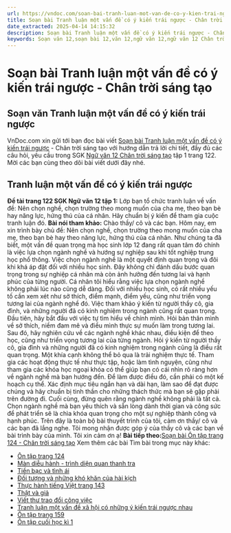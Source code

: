 ```yaml
---
url: https://vndoc.com/soan-bai-tranh-luan-mot-van-de-co-y-kien-trai-nguoc-chan-troi-sang-tao-321438
title: Soạn bài Tranh luận một vấn đề có ý kiến trái ngược - Chân trời sáng tạo - VnDoc.com
date_extracted: 2025-04-14 14:15:32
description: Soạn bài Tranh luận một vấn đề có ý kiến trái ngược - Chân trời sáng tạo được VnDoc.com sưu tầm và xin gửi tới bạn đọc cùng tham khảo.
keywords: Soạn văn 12,soạn bài 12,văn 12,ngữ văn 12,ngữ văn 12 Chân trời sáng tạo,soạn ngữ văn 12,giải ngữ văn 12,soạn văn 12 Chân trời sáng tạo,soạn văn 12 Chân trời sáng tạo ngắn nhất,soạn văn 12 tập 1 trang 122 Chân trời sáng tạo,Soạn bài Tranh luận một vấn đề có ý kiến trái ngược Chân trời sáng tạo,Soạn bài Tranh luận một vấn đề có ý kiến trái ngược,Soạn văn Tranh luận một vấn đề có ý kiến trái ngược,Tranh luận một vấn đề có ý kiến trái ngược,soạn văn 12 tập 1 trang 122
---
```


# Soạn bài Tranh luận một vấn đề có ý kiến trái ngược - Chân trời sáng tạo
## Soạn văn Tranh luận một vấn đề có ý kiến trái ngược
VnDoc.com xin gửi tới bạn đọc bài viết [Soạn bài Tranh luận một vấn đề có ý kiến trái ngược](<https://vndoc.com/soan-bai-tranh-luan-mot-van-de-co-y-kien-trai-nguoc-chan-troi-sang-tao-321438>) \- Chân trời sáng tạo với hướng dẫn trả lời chi tiết, đầy đủ các câu hỏi, yêu cầu trong SGK [Ngữ văn 12 Chân trời sáng tạo](<https://vndoc.com/soan-van-12-chan-troi-sang-tao>) tập 1 trang 122. Mời các bạn cùng theo dõi bài viết dưới đây nhé.
## Tranh luận một vấn đề có ý kiến trái ngược
**Đề tài trang 122 SGK Ngữ văn 12 tập 1:** Lớp bạn tổ chức tranh luận về vấn đề: Nên chọn nghề, chọn trường theo mong muốn của cha mẹ, theo bạn bè hay năng lực, hứng thú của cá nhân. Hãy chuẩn bị ý kiến để tham gia cuộc tranh luận đó.
**Bài nói tham khảo:**
Chào thầy/ cô và các bạn. Hôm nay, em xin trình bày chủ đề: Nên chọn nghề, chọn trường theo mong muốn của cha mẹ, theo bạn bè hay theo năng lực, hứng thú của cá nhân.
Như chúng ta đã biết, một vấn đề quan trọng mà học sinh lớp 12 đang rất quan tâm đó chính là việc lựa chọn ngành nghề và hướng sự nghiệp sau khi tốt nghiệp trung học phổ thông.
Việc chọn ngành nghề là một quyết định quan trọng và đôi khi khá áp đặt đối với nhiều học sinh. Đây không chỉ đánh dấu bước quan trọng trong sự nghiệp cá nhân mà còn ảnh hưởng đến tương lai và hạnh phúc của từng người.
Cá nhân tôi hiểu rằng việc lựa chọn ngành nghề không phải lúc nào cũng dễ dàng. Đối với nhiều học sinh, có rất nhiều yếu tố cần xem xét như sở thích, điểm mạnh, điểm yếu, cũng như triển vọng tương lai của ngành nghề đó. Việc tham khảo ý kiến từ người thầy cô, gia đình, và những người đã có kinh nghiệm trong ngành cũng rất quan trọng.
Đầu tiên, hãy bắt đầu với việc tự tìm hiểu về chính mình. Hỏi bản thân mình về sở thích, niềm đam mê và điều mình thực sự muốn làm trong tương lai. Sau đó, hãy nghiên cứu về các ngành nghề khác nhau, điều kiện để theo học, cũng như triển vọng tương lai của từng ngành. Hỏi ý kiến từ người thầy cô, gia đình và những người đã có kinh nghiệm trong ngành cũng là điều rất quan trọng.
Một khía cạnh không thể bỏ qua là trải nghiệm thực tế. Tham gia các hoạt động thực tế như thực tập, hoặc làm tình nguyện, cũng như tham gia các khóa học ngoại khóa có thể giúp bạn có cái nhìn rõ ràng hơn về ngành nghề mà bạn hướng đến.
Để làm được điều đó, cần phải có một kế hoạch cụ thể. Xác định mục tiêu ngắn hạn và dài hạn, làm sao để đạt được chúng và hãy chuẩn bị tinh thần cho những thách thức mà bạn sẽ gặp phải trên đường đi.
Cuối cùng, đừng quên rằng ngành nghề không phải là tất cả. Chọn ngành nghề mà bạn yêu thích và sẵn lòng dành thời gian và công sức để phát triển sẽ là chìa khóa quan trọng cho một sự nghiệp thành công và hạnh phúc.
Trên đây là toàn bộ bài thuyết trình của tôi, cảm ơn thầy/ cô và các bạn đã lắng nghe. Tôi mong nhận được góp ý của thầy cô và các bạn về bài trình bày của mình. Tôi xin cảm ơn ạ\!
**Bài tiếp theo:**[Soạn bài Ôn tập trang 124 - Chân trời sáng tạo](<https://vndoc.com/soan-bai-on-tap-trang-124-chan-troi-sang-tao-321440>)
Xem thêm các bài Tìm bài trong mục này khác:
  * [Ôn tập trang 124](</soan-bai-on-tap-trang-124-chan-troi-sang-tao-321440>)
  * [Màn diễu hành - trình diện quan thanh tra](</soan-bai-man-dieu-hanh-trinh-dien-quan-thanh-tra-chan-troi-sang-tao-321451>)
  * [Tiền bạc và tình ái](</soan-bai-tien-bac-va-tinh-ai-chan-troi-sang-tao-321455>)
  * [Đối tượng và những khó khăn của hài kịch](</soan-bai-doi-tuong-va-nhung-kho-khan-cua-hai-kich-chan-troi-sang-tao-321461>)
  * [Thực hành tiếng Việt trang 143](</soan-bai-thuc-hanh-tieng-viet-trang-143-chan-troi-sang-tao-321462>)
  * [Thật và giả](</soan-bai-that-va-gia-chan-troi-sang-tao-321466>)
  * [Viết thư trao đổi công việc](</soan-bai-viet-thu-trao-doi-cong-viec-chan-troi-sang-tao-321470>)
  * [Tranh luận một vấn đề xã hội có những ý kiến trái ngược nhau](</soan-bai-tranh-luan-mot-van-de-xa-hoi-co-nhung-y-kien-trai-nguoc-nhau-chan-troi-sang-tao-321472>)
  * [Ôn tập trang 159](</soan-bai-on-tap-trang-159-chan-troi-sang-tao-321474>)
  * [Ôn tập cuối học kì 1](</soan-bai-on-tap-cuoi-hoc-ki-1-chan-troi-sang-tao-321476>)

